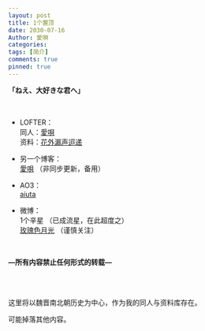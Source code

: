 ```yaml
---
layout: post
title: 1个置顶
date: 2030-07-16
Author: 愛唄
categories: 
tags: [简介]
comments: true
pinned: true
--- 
```


**「ねえ、大好きな君へ」**

<br>

* LOFTER：  
同人：[愛唄](https://aiuta.lofter.com/ "愛唄的LOFTER")  
资料：[花外漏声迢递](http://huawailousheng.lofter.com/  "花外漏声迢递的LOFTER")

* 另一个博客：  
[愛唄](http://aiuta.3rin.net/ "愛唄的BLOG") （非同步更新，备用）

* AO3：  
[aiuta](https://archiveofourown.org/users/aiuta "aiuta的AO3")

* 微博：  
1个辛星 （已成流星，在此超度之）  
[玫瑰色月光](https://weibo.com/u/1961289715 "玫瑰色月光") （谨慎关注）

<br>

**—所有内容禁止任何形式的转载—**

<br>
<br>

这里将以魏晋南北朝历史为中心，作为我的同人与资料库存在。

可能掉落其他内容。

<br>
